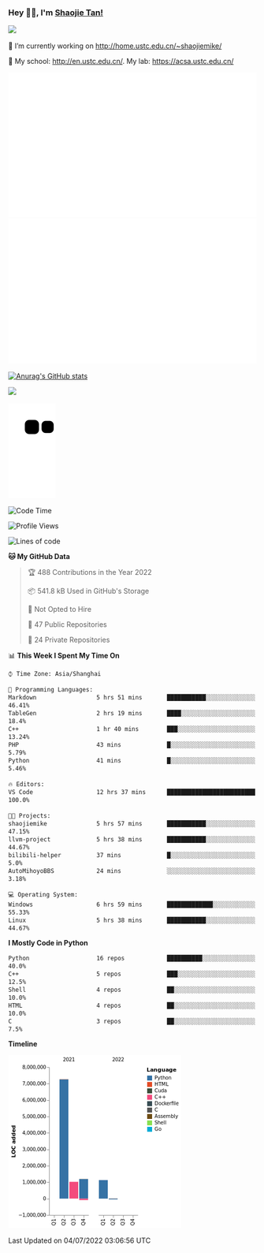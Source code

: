 

<!--
**Kirrito-k423/Kirrito-k423** is a ✨ _special_ ✨ repository because its `README.md` (this file) appears on your GitHub profile.

Here are some ideas to get you started:

- 🔭 I’m currently working on ...
- 🌱 I’m currently learning ...
- 👯 I’m looking to collaborate on ...
- 🤔 I’m looking for help with ...
- 💬 Ask me about ...
- 📫 How to reach me: ...
- 😄 Pronouns: ...
- ⚡ Fun fact: ...
-->
### Hey 👋🏽, I'm [Shaojie Tan!](http://home.ustc.edu.cn/~shaojiemike/about)

![](https://visitor-badge.glitch.me/badge?page_id=Kirrito-k423.Kirrito-k423)

🔭 I’m currently working on http://home.ustc.edu.cn/~shaojiemike/

👯 My school: http://en.ustc.edu.cn/. My lab: https://acsa.ustc.edu.cn/

![](https://github.com/Kirrito-k423/github-stats/blob/master/generated/overview.svg)
![](https://github.com/Kirrito-k423/github-stats/blob/master/generated/languages.svg)

[![Anurag's GitHub stats](https://github-readme-stats.vercel.app/api?username=Kirrito-k423&theme=flag-india&show_icons=true&hide=stars,prs,issues,contribs)](https://github.com/anuraghazra/github-readme-stats)

![](https://github-profile-summary-cards.vercel.app/api/cards/profile-details?username=Kirrito-k423&theme=vue)

![snake gif](https://github.com/Kirrito-k423/Kirrito-k423/blob/output/github-contribution-grid-snake.svg)

<!--START_SECTION:waka-->
![Code Time](http://img.shields.io/badge/Code%20Time-0%20secs-blue)

![Profile Views](http://img.shields.io/badge/Profile%20Views-0-blue)

![Lines of code](https://img.shields.io/badge/From%20Hello%20World%20I%27ve%20Written-10%20Million%20lines%20of%20code-blue)

**🐱 My GitHub Data** 

> 🏆 488 Contributions in the Year 2022
 > 
> 📦 541.8 kB Used in GitHub's Storage 
 > 
> 🚫 Not Opted to Hire
 > 
> 📜 47 Public Repositories 
 > 
> 🔑 24 Private Repositories  
 > 
📊 **This Week I Spent My Time On** 

```text
⌚︎ Time Zone: Asia/Shanghai

💬 Programming Languages: 
Markdown                 5 hrs 51 mins       ███████████░░░░░░░░░░░░░░   46.41% 
TableGen                 2 hrs 19 mins       ████░░░░░░░░░░░░░░░░░░░░░   18.4% 
C++                      1 hr 40 mins        ███░░░░░░░░░░░░░░░░░░░░░░   13.24% 
PHP                      43 mins             █░░░░░░░░░░░░░░░░░░░░░░░░   5.79% 
Python                   41 mins             █░░░░░░░░░░░░░░░░░░░░░░░░   5.46%

🔥 Editors: 
VS Code                  12 hrs 37 mins      █████████████████████████   100.0%

🐱‍💻 Projects: 
shaojiemike              5 hrs 57 mins       ███████████░░░░░░░░░░░░░░   47.15% 
llvm-project             5 hrs 38 mins       ███████████░░░░░░░░░░░░░░   44.67% 
bilibili-helper          37 mins             █░░░░░░░░░░░░░░░░░░░░░░░░   5.0% 
AutoMihoyoBBS            24 mins             ░░░░░░░░░░░░░░░░░░░░░░░░░   3.18%

💻 Operating System: 
Windows                  6 hrs 59 mins       █████████████░░░░░░░░░░░░   55.33% 
Linux                    5 hrs 38 mins       ███████████░░░░░░░░░░░░░░   44.67%

```

**I Mostly Code in Python** 

```text
Python                   16 repos            ██████████░░░░░░░░░░░░░░░   40.0% 
C++                      5 repos             ███░░░░░░░░░░░░░░░░░░░░░░   12.5% 
Shell                    4 repos             ██░░░░░░░░░░░░░░░░░░░░░░░   10.0% 
HTML                     4 repos             ██░░░░░░░░░░░░░░░░░░░░░░░   10.0% 
C                        3 repos             ██░░░░░░░░░░░░░░░░░░░░░░░   7.5%

```


**Timeline**

![Chart not found](https://raw.githubusercontent.com/Kirrito-k423/Kirrito-k423/main/charts/bar_graph.png) 


 Last Updated on 04/07/2022 03:06:56 UTC
<!--END_SECTION:waka-->

